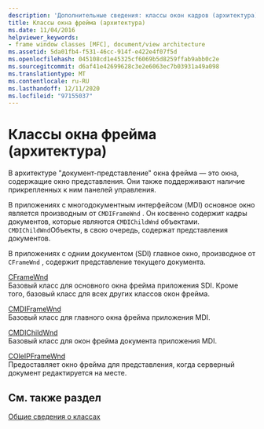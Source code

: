 ```yaml
---
description: 'Дополнительные сведения: классы окон кадров (архитектура)'
title: Классы окна фрейма (архитектура)
ms.date: 11/04/2016
helpviewer_keywords:
- frame window classes [MFC], document/view architecture
ms.assetid: 5da01fb4-f531-46cc-914f-e422e4f07f5d
ms.openlocfilehash: 045108cd1e45325cf6069b5d8259ffab9abb0c2e
ms.sourcegitcommit: d6af41e42699628c3e2e6063ec7b03931a49a098
ms.translationtype: MT
ms.contentlocale: ru-RU
ms.lasthandoff: 12/11/2020
ms.locfileid: "97155037"
---
```

# <a name="frame-window-classes-architecture"></a>Классы окна фрейма (архитектура)

В архитектуре "документ-представление" окна фрейма — это окна, содержащие окно представления. Они также поддерживают наличие прикрепленных к ним панелей управления.

В приложениях с многодокументным интерфейсом (MDI) основное окно является производным от `CMDIFrameWnd` . Он косвенно содержит кадры документов, которые являются `CMDIChildWnd` объектами. `CMDIChildWnd`Объекты, в свою очередь, содержат представления документов.

В приложениях с одним документом (SDI) главное окно, производное от `CFrameWnd` , содержит представление текущего документа.

[CFrameWnd](reference/cframewnd-class.md)<br/>
Базовый класс для основного окна фрейма приложения SDI. Кроме того, базовый класс для всех других классов окон фрейма.

[CMDIFrameWnd](reference/cmdiframewnd-class.md)<br/>
Базовый класс для главного окна фрейма приложения MDI.

[CMDIChildWnd](reference/cmdichildwnd-class.md)<br/>
Базовый класс для окон фрейма документа приложения MDI.

[COleIPFrameWnd](reference/coleipframewnd-class.md)<br/>
Предоставляет окно фрейма для представления, когда серверный документ редактируется на месте.

## <a name="see-also"></a>См. также раздел

[Общие сведения о классах](class-library-overview.md)
